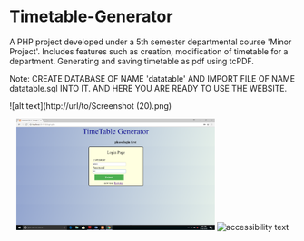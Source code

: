 # Timetable-Generator
A PHP project developed under a 5th semester departmental course 'Minor Project'.
Includes features such as creation, modification of timetable for a department.
Generating and saving timetable as pdf using tcPDF.

Note: CREATE DATABASE OF NAME 'datatable' AND IMPORT FILE OF NAME datatable.sql INTO IT. 
AND HERE YOU ARE READY TO USE THE WEBSITE.

![alt text](http://url/to/Screenshot (20).png)

<p align="center">
  <img src="img/Screenshot (20).png" width="350" title="hover text">
  <img src="your_relative_path_here_number_2_large_name" width="350" alt="accessibility text">
</p>
